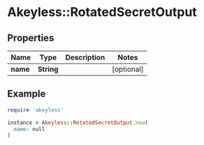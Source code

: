 # Akeyless::RotatedSecretOutput

## Properties

| Name | Type | Description | Notes |
| ---- | ---- | ----------- | ----- |
| **name** | **String** |  | [optional] |

## Example

```ruby
require 'akeyless'

instance = Akeyless::RotatedSecretOutput.new(
  name: null
)
```

